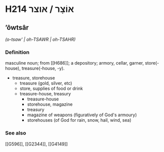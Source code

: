 # H214 אוֹצָר / אוצר

## ʼôwtsâr

_(o-tsaw' | oh-TSAWR | oh-TSAHR)_

### Definition

masculine noun; from [[H686]]; a depository; armory, cellar, garner, store(-house), treasure(-house, -y).

- treasure, storehouse
    - treasure (gold, silver, etc)
    - store, supplies of food or drink
    - treasure-house, treasury
        - treasure-house
        - storehouse, magazine
        - treasury
        - magazine of weapons (figuratively of God's armoury)
        - storehouses (of God for rain, snow, hail, wind, sea)
### See also

[[G596]], [[G2344]], [[G4149]]

